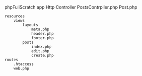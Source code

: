 phpFullScratch
    app
        Http
            Controller
                PostsContrpller.php
        Post.php

    resources
        views
            layouts
                meta.php
                header.php
                footer.php
            posts
                index.php
                edit.php
                create.php
    routes
        .htaccess
        web.php